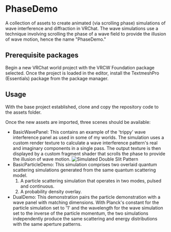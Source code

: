# PhaseDemo

A collection of assets to create animated (via scrolling phase) simulations of wave interference and diffraction in VRChat.
The wave simulations use a technique involving scrolling the phase of a wave field to provide the illusion of wave motion, hence the name "PhaseDemo."

## Prerequisite packages

Begin a new VRChat world project with the VRCW Foundation package selected. Once the project is loaded in the editor, install the TextmeshPro (Essentials) package from the package manager.

## Usage

With the base project established, clone and copy the repository code to the assets folder.

Once the new assets are imported, three scenes should be available:

- BasicWavePanel: This contains an example of the 'trippy' wave interference panel as used in some of my worlds. The simulation uses a custom render texture to calculate a wave interference pattern's real and imaginary components in a single pass. The output texture is then displayed by a custom fragment shader that scrolls the phase to provide the illusion of wave motion.
  ![Simulated Double Slit Pattern](https://simulcat.github.io/phasedemo/twinenergy.gif)
- BasicParticleDemo: This simulation comprises two overlaid quantum scattering simulations generated from the same quantum scattering model.
  1. A particle scattering simulation that operates in two modes, pulsed and continuous.
  2. A probability density overlay.
- DualDemo: This demonstration pairs the particle demonstration with a wave panel with matching dimensions. With Planck's constant for the particle simulation set to '1' and the wavelength for the wave simulation set to the inverse of the particle momentum, the two simulations independently produce the same scattering and energy distributions with the same aperture patterns.
